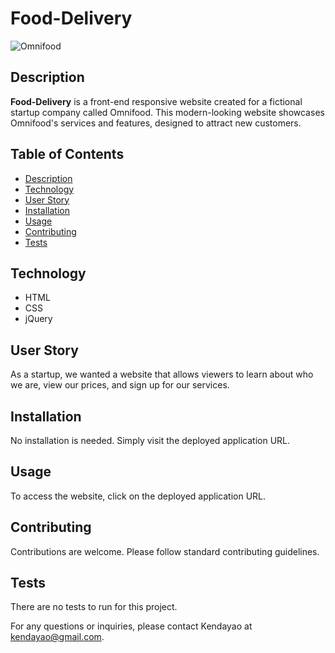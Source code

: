 # Food-Delivery
![Omnifood](link-to-your-screenshot-or-image.png)

## Description

**Food-Delivery** is a front-end responsive website created for a fictional startup company called Omnifood. This modern-looking website showcases Omnifood's services and features, designed to attract new customers.

## Table of Contents

- [Description](#description)
- [Technology](#technology)
- [User Story](#user-story)
- [Installation](#installation)
- [Usage](#usage)
- [Contributing](#contributing)
- [Tests](#tests)

## Technology

- HTML
- CSS
- jQuery

## User Story

As a startup, we wanted a website that allows viewers to learn about who we are, view our prices, and sign up for our services.

## Installation

No installation is needed. Simply visit the deployed application URL.

## Usage

To access the website, click on the deployed application URL.

## Contributing

Contributions are welcome. Please follow standard contributing guidelines.

## Tests

There are no tests to run for this project.

For any questions or inquiries, please contact Kendayao at kendayao@gmail.com.
